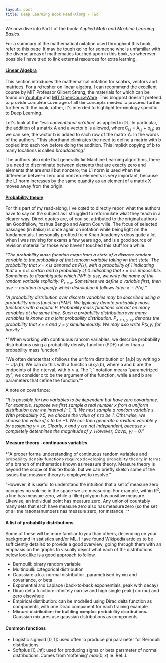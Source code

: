 ```yaml
---
layout: post
title: Deep Learning Book Read-Along - Two
---
```


We now dive into Part I of the book: _Applied Math and Machine Learning Basics_.

For a summary of the mathematical notation used throughout this book, refer to [this page](http://www.deeplearningbook.org/contents/notation.html). It may be tough going for someone who is unfamiliar with the diverse areas of mathematics touched upon in this book, so wherever possible I have tried to link external resources for extra learning.

#### [Linear Algebra](http://www.deeplearningbook.org/contents/linear_algebra.html)
This section introduces the mathematical notation for scalars, vectors and matrices. For a refresher on linear algebra, I can recommend the excellent course by MIT Professor Gilbert Strang, the materials for which can be found on [Youtube](https://ocw.mit.edu/courses/mathematics/18-06-linear-algebra-spring-2010/) and [MIT OpenCourseWare](https://www.youtube.com/watch?v=ZK3O402wf1c). This blogpost doesn't pretend to provide complete coverage of all the concepts needed to proceed further further with the book, rather, it's intended to highlight terminology specific to Deep Learning.

Let's look at the '*less conventional notation*' as applied in DL. In particular, the addition of a matrix A and a vector b is allowed, where C<sub>i,j</sub> = A<sub>i,j</sub> + b<sub>i,j</sub>; as we can see, the vector b is added to each row of the matrix A. In the words of the authors, "This shorthand eliminates the need to define a matrix with b copied into each row before doing the addition. This implicit copying of b to many locations is called _broadcasting_."

The authors also note that generally for Machine Learning algorithms, there is a need to discriminate between elements that are exactly zero and elements that are small but nonzero; the L1 norm is used when the difference between zero and nonzero elements is very important, because the L1 norm increases by the same quantity as an element of a matrix X moves away from the origin.

#### [Probability theory](http://www.deeplearningbook.org/contents/prob.html)
For this part of my read-along, I've opted to directly report what the authors have to say on the subject as I struggled to reformulate what they teach in a clearer way. Direct quotes are, of course, attributed to the original authors Ian Goodfellow, Yoshua Bengio and Aaron Courville. The focus of selected passages (in italics) is once again on notation while being light on the fundamentals. I personally profited from Khan Academy videos quite a lot when I was revising for exams a few years ago, and is a good source of revision material for those who haven't touched this stuff for a while.

*"The probability mass function maps from a state of a discrete random variable to the probability of that random variable taking on that state. The probability that x = x is denoted as P(x), with a probability of 1 indicating that x = x is certain and a probability of 0 indicating that x = x is impossible. Sometimes to disambiguate which PMF to use, we write the name of the random variable explicitly: P<sub>x = x</sub>. Sometimes we define a variable first, then use ∼ notation to specify which distribution it follows later: x ∼ P(x).”*

*"A probability distribution over discrete variables may be described using a probability mass function (PMF). We typically denote probability mass functions with a capital $P$. Probability mass functions can act on many variables at the same time. Such a probability distribution over many variables is known as a joint probability distribution. P<sub>x = x, y =y</sub> denotes the probability that x = x and y = y simultaneously. We may also write P(x,y) for brevity.”*

*"When working with continuous random variables, we describe probability distributions using a probability density function (PDF) rather than a probability mass function.”

“We often denote that x follows the uniform distribution on [a,b] by writing x ∼ U(a,b). We can do this with a function u(x;a,b), where a and b are the endpoints of the interval, with b > a. The “;” notation means “parametrized by”; we consider x to be the argument of the function, while a and b are parameters that define the function.”*

A note on covariance:

*"It is possible for two variables to be dependent but have zero covariance. For example, suppose we first sample a real number x from a uniform distribution over the interval [−1, 1]. We next sample a random variable s. With probability 0.5, we choose the value of s to be 1. Otherwise, we choose the value of s to be −1. We can then generate a random variable y by assigning y = sx. Clearly, x and y are not independent, because x completely determines the magnitude of y. However, Cov(x, y) = 0.”*

#### Measure theory - continuous variables

*"A proper formal understanding of continuous random variables and probability density functions requires developing probability theory in terms of a branch of mathematics known as measure theory. Measure theory is beyond the scope of this textbook, but we can briefly sketch some of the issues that measure theory is employed to resolve.”

“However, it is useful to understand the intuition that a set of measure zero occupies no volume in the space we are measuring. For example, within R<sup>2</sup>, a line has measure zero, while a filled polygon has positive measure. Likewise, an individual point has measure zero. Any union of countably many sets that each have measure zero also has measure zero (so the set of all the rational numbers has measure zero, for instance)."*

#### A list of probability distributions

Some of these will be more familiar to you than others, depending on your background in statistics and/or ML. I have found Wikipedia articles to be sufficiently detailed to provide a good overview; going through them with an emphasis on the graphs to visually depict what each of the distributions below look like is a good approach to follow.

- Bernoulli: binary random variable
- Multinoulli: categorical distribution
- Gaussian: a.k.a. normal distribution, parametrised by mu and covariance, or beta
- Exponential and Laplace (back-to-back exponentials, peak with decay)
- Dirac delta function: infinitely narrow and high single peak (x = mu) and zero elsewhere
- Empirical distribution: can be modelled using Dirac delta function as components, with one Dirac component for each training example
- Mixture distribution: for building complex probability distributions. Gaussian mixtures use gaussian distributions as components

#### Common functions

- Logistic sigmoid $[0,1]$: used often to produce phi parameter for Bernoulli distributions
- Softplus $[0, inf]$: used for producing sigma or beta parameter of normal distributions. Comes from ‘softening’ $max(0,x)$ ie. ReLU.
